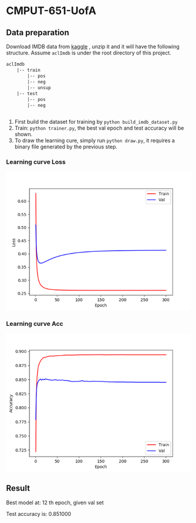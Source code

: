 # CMPUT-651-UofA


## Data preparation 

Download IMDB data from [kaggle](https://www.kaggle.com/iarunava/imdb-movie-reviews-dataset)
, unzip it and it will have the following structure. 
Assume ``aclImdb`` is under the root directory of this project.

```
aclImdb
    |-- train
        |-- pos
        |-- neg
        |-- unsup
    |-- test
        |-- pos
        |-- neg
```

## 
1. First build the dataset for training by ```python build_imdb_dataset.py```
2. Train: ```python trainer.py```, the best val epoch and test accuracy will be shown.
3. To draw the learning cure, simply run ```python draw.py```, it requires a binary file generated by the previous step.

### Learning curve Loss
![Curve](img/train_curve_loss.png)

### Learning curve Acc
![Curve](img/train_curve_acc.png)

## Result

Best model at: 12 th epoch, given val set

Test accuracy is: 0.851000


